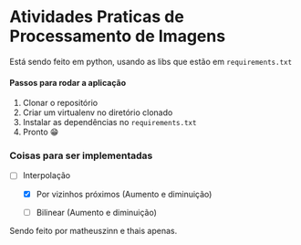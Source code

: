 # Atividades Praticas de Processamento de Imagens

Está sendo feito em python, usando as libs que estão em ```requirements.txt```

#### Passos para rodar a aplicação

1. Clonar o repositório
2. Criar um virtualenv no diretório clonado
3. Instalar as dependências no ```requirements.txt```
4. Pronto 😁

### Coisas para ser implementadas

- [ ] Interpolação
  - [X] Por vizinhos próximos (Aumento e diminuição)
  - [ ] Bilinear (Aumento e diminuição)
  


Sendo feito por matheuszinn e thais apenas.